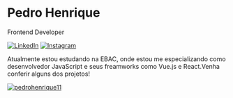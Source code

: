 # Pedro Henrique
Frontend Developer

<p align="left">
  <a href="#" title="LinkedIn">
  <img src="https://img.shields.io/badge/-Linkedin-0e76a8?style=flat-square&logo=Linkedin&logoColor=white&link=[pedrohenrique](https://www.linkedin.com/in/pedro-henrique-79483b19a/)" alt="LinkedIn"/></a>
  <a href="#" title="Instagram">
  <img src="https://img.shields.io/badge/-Instagram-DF0174?style=flat-square&labelColor=DF0174&logo=instagram&logoColor=white&link=[pedroballack](https://www.instagram.com/pedroballack/)https://www.instagram.com/pedroballack/" alt="Instagram"/></a>
</p>
<p align="left"> 
Atualmente estou estudando na EBAC, onde estou me especializando como desenvolvedor JavaScript e seus freamworks como Vue.js e React.Venha conferir alguns dos projetos!
</p>

[![pedrohenrique11](https://github-readme-stats.vercel.app/api/top-langs/?username=pedrohenrique11&hide=html&layout=compact&theme=default)](https://github.com/anuraghazra/github-readme-stats)
